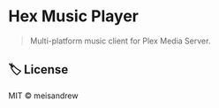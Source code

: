 # Hex Music Player

> Multi-platform music client for Plex Media Server.

## 🏷️ License
MIT © meisandrew